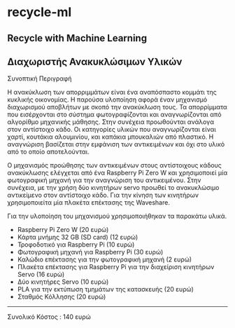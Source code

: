 # recycle-ml
## Recycle with Machine Learning

## Διαχωριστής Ανακυκλώσιμων Υλικών


Συνοπτική Περιγραφή

Η ανακύκλωση των απορριμμάτων είναι ένα αναπόσπαστο κομμάτι της κυκλικής οικονομίας. Η παρούσα υλοποίηση αφορά έναν μηχανισμό διαχωρισμού αποβλήτων με σκοπό την ανακύκλωση τους. Τα απορρίμματα που εισέρχονται στο σύστημα φωτογραφίζονται και αναγνωρίζονται από αλγορίθμο μηχανικής μάθησης. Στην συνέχεια προωθούνται ανάλογα στον αντίστοιχο κάδο. Οι κατηγορίες υλικών που αναγνωρίζονται είναι χαρτί, κουτάκια αλουμινίου, και καπάκια μπουκαλιών από πλαστικό. Η αναγνώριση βασίζεται στην εμφάνιση των αντικειμένων και όχι στο υλικό από το οποίο αποτελούνται.

Ο μηχανισμός προώθησης των αντικειμένων στους αντίστοιχους κάδους ανακύκλωσης ελέγχεται από ένα Raspberry Pi Zero W και χρησιμοποιεί μία φωτογραφική μηχανή για την αναγνώριση του αντικειμένου. Στην συνέχεια, με την χρήση δύο κινητήρων servo προωθεί το ανακυκλώσιμο αντικείμενο στον αντίστοιχο κάδο. Για την κίνηση των κινητήρων χρησιμοποιείτα μία πλακέτα επέκτασης της Waveshare.

Για την υλοποίηση του μηχανισμού χρησιμοποιήθηκαν τα παρακάτω υλικά.

- Raspberry Pi Zero W (20 ευρώ)
- Κάρτα μνήμης 32 GB (SD card) (12 ευρώ)
- Τροφοδοτικό για Raspberry Pi (10 ευρώ)
- Φωτογραφική μηχανή για Raspberry Pi (30 ευρώ)
- Καλώδιο επέκτασης για την φωτογραφική μηχανή (2 ευρώ)
- Πλακέτα επέκτασης για Raspberry Pi για την διαχείριση κινητήρων Servo (16 ευρώ)
- Δύο κινητήρες Servo (10 ευρώ)
- PLA για την εκτύπωση τμημάτων της κατασκευής (20 ευρώ)
- Σταθμός Κόλλησης (20 ευρώ)
--------------------------
Συνολικό Κόστος : 140 ευρώ
